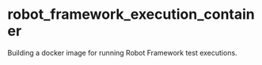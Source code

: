 # robot_framework_execution_container
Building a docker image for running Robot Framework test executions.
